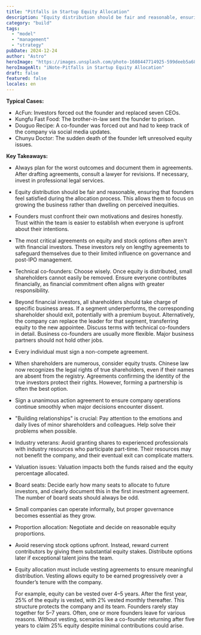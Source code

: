 ```yaml
---
title: "Pitfalls in Startup Equity Allocation"
description: "Equity distribution should be fair and reasonable, ensuring that founders feel satisfied during the allocation process. This allows them to focus on growing the business rather than dwelling on perceived inequities"
category: "build"
tags:
  - "model"
  - "management"
  - "strategy"
pubDate: 2024-12-24
author: "Astro"
heroImage: "https://images.unsplash.com/photo-1608447714925-599deeb5a682"
heroImageAlt: "iNote-Pitfalls in Startup Equity Allocation"
draft: false
featured: false
locales: en
---
```


**Typical Cases:**

- AcFun: Investors forced out the founder and replaced seven CEOs.
- Kungfu Fast Food: The brother-in-law sent the founder to prison.
- Douguo Recipe: A co-founder was forced out and had to keep track of the company via social media updates.
- Chunyu Doctor: The sudden death of the founder left unresolved equity issues.

**Key Takeaways:**

- Always plan for the worst outcomes and document them in agreements. After drafting agreements, consult a lawyer for revisions. If necessary, invest in professional legal services.

- Equity distribution should be fair and reasonable, ensuring that founders feel satisfied during the allocation process. This allows them to focus on growing the business rather than dwelling on perceived inequities.

- Founders must confront their own motivations and desires honestly. Trust within the team is easier to establish when everyone is upfront about their intentions.

- The most critical agreements on equity and stock options often aren't with financial investors. These investors rely on lengthy agreements to safeguard themselves due to their limited influence on governance and post-IPO management.

- Technical co-founders: Choose wisely. Once equity is distributed, small shareholders cannot easily be removed. Ensure everyone contributes financially, as financial commitment often aligns with greater responsibility.

- Beyond financial investors, all shareholders should take charge of specific business areas. If a segment underperforms, the corresponding shareholder should exit, potentially with a premium buyout. Alternatively, the company can replace the leader for that segment, transferring equity to the new appointee. Discuss terms with technical co-founders in detail. Business co-founders are usually more flexible. Major business partners should not hold other jobs.

- Every individual must sign a non-compete agreement.

- When shareholders are numerous, consider equity trusts. Chinese law now recognizes the legal rights of true shareholders, even if their names are absent from the registry. Agreements confirming the identity of the true investors protect their rights. However, forming a partnership is often the best option.

- Sign a unanimous action agreement to ensure company operations continue smoothly when major decisions encounter dissent.

- "Building relationships" is crucial: Pay attention to the emotions and daily lives of minor shareholders and colleagues. Help solve their problems when possible.

- Industry veterans: Avoid granting shares to experienced professionals with industry resources who participate part-time. Their resources may not benefit the company, and their eventual exit can complicate matters.

- Valuation issues: Valuation impacts both the funds raised and the equity percentage allocated.

- Board seats: Decide early how many seats to allocate to future investors, and clearly document this in the first investment agreement. The number of board seats should always be odd.

- Small companies can operate informally, but proper governance becomes essential as they grow.

- Proportion allocation: Negotiate and decide on reasonable equity proportions.

- Avoid reserving stock options upfront. Instead, reward current contributors by giving them substantial equity stakes. Distribute options later if exceptional talent joins the team.

- Equity allocation must include vesting agreements to ensure meaningful distribution. Vesting allows equity to be earned progressively over a founder’s tenure with the company.

  For example, equity can be vested over 4–5 years. After the first year, 25% of the equity is vested, with 2% vested monthly thereafter. This structure protects the company and its team. Founders rarely stay together for 5–7 years. Often, one or more founders leave for various reasons. Without vesting, scenarios like a co-founder returning after five years to claim 25% equity despite minimal contributions could arise.
